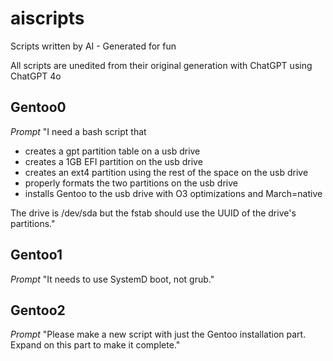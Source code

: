# aiscripts
Scripts written by AI - Generated for fun

All scripts are unedited from their original generation with ChatGPT using ChatGPT 4o


## Gentoo0
*Prompt* 
"I need a bash script that 
- creates a gpt partition table on a usb drive
- creates a 1GB EFI partition on the usb drive
- creates an ext4 partition using the rest of the space on the usb drive
- properly formats the two partitions on the usb drive
- installs Gentoo to the usb drive with O3 optimizations and March=native

The drive is /dev/sda but the fstab should use the UUID of the drive's partitions."

## Gentoo1
*Prompt*
"It needs to use SystemD boot, not grub."

## Gentoo2
*Prompt*
"Please make a new script with just the Gentoo installation part. Expand on this part to make it complete."
